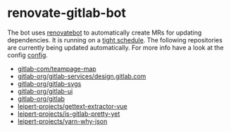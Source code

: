 # renovate-gitlab-bot

The bot uses [renovatebot](https://github.com/renovatebot/renovate) to automatically create MRs for updating dependencies.
It is running on a [tight schedule](https://gitlab.com/leipert-projects/renovate-gitlab-bot/pipeline_schedules).
The following repositories are currently being updated automatically.
For more info have a look at the config [config](./config.js).

<!-- rep -->

- [gitlab-com/teampage-map](https://gitlab.com/gitlab-com/teampage-map)
- [gitlab-org/gitlab-services/design.gitlab.com](https://gitlab.com/gitlab-org/gitlab-services/design.gitlab.com)
- [gitlab-org/gitlab-svgs](https://gitlab.com/gitlab-org/gitlab-svgs)
- [gitlab-org/gitlab-ui](https://gitlab.com/gitlab-org/gitlab-ui)
- [gitlab-org/gitlab](https://gitlab.com/gitlab-org/gitlab)
- [leipert-projects/gettext-extractor-vue](https://gitlab.com/leipert-projects/gettext-extractor-vue)
- [leipert-projects/is-gitlab-pretty-yet](https://gitlab.com/leipert-projects/is-gitlab-pretty-yet)
- [leipert-projects/yarn-why-json](https://gitlab.com/leipert-projects/yarn-why-json)

<!-- rep -->
